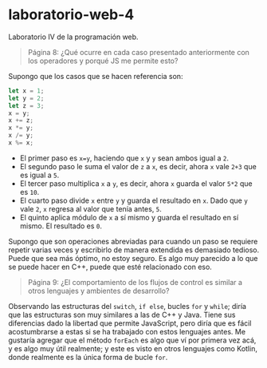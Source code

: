 # laboratorio-web-4
Laboratorio IV de la programación web.

> Página 8: ¿Qué ocurre en cada caso presentado anteriormente con los operadores y porqué JS me permite esto?

Supongo que los casos que se hacen referencia son:

```js
let x = 1;
let y = 2;
let z = 3;
x = y;
x += z;
x *= y;
x /= y;
x %= x;
```

- El primer paso es `x=y`, haciendo que `x` y `y` sean ambos igual a `2`.
- El segundo paso le suma el valor de `z` a `x`, es decir, ahora `x` vale `2+3` que es igual a `5`.
- El tercer paso multiplica `x` a `y`, es decir, ahora `x` guarda el valor `5*2` que es `10`.
- El cuarto paso divide `x` entre `y` y guarda el resultado en `x`. Dado que `y` vale `2`, `x` regresa al valor que tenía antes, `5`.
- El quinto aplica módulo de `x` a sí mismo y guarda el resultado en sí mismo. El resultado es `0`.

Supongo que son operaciones abreviadas para cuando un paso se requiere repetir varias veces y escribirlo de manera extendida es demasiado tedioso. Puede que sea más óptimo, no estoy seguro. Es algo muy parecido a lo que se puede hacer en C++, puede que esté relacionado con eso.

> Página 9: ¿El comportamiento de los flujos de control es similar a otros lenguajes y ambientes de desarrollo?

Observando las estructuras del `switch`, `if else`, bucles `for` y `while`; diría que las estructuras son muy similares a las de C++ y Java. Tiene sus diferencias dado la libertad que permite JavaScript, pero diría que es fácil acostumbrarse a estas si se ha trabajado con estos lenguajes antes.
Me gustaría agregar que el método `forEach` es algo que ví por primera vez acá, y es algo muy útil realmente; y este es visto en otros lenguajes como Kotlin, donde realmente es la única forma de bucle `for`.